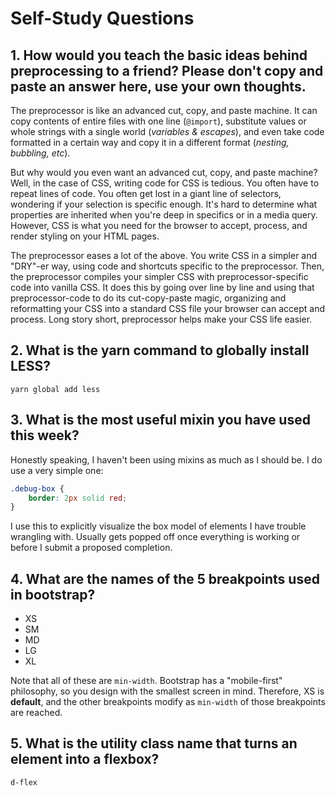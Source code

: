 # Self-Study Questions

## 1. How would you teach the basic ideas behind preprocessing to a friend?  Please don't copy and paste an answer here, use your own thoughts.

The preprocessor is like an advanced cut, copy, and paste machine. It can copy contents of entire files with one line (`@import`), substitute values or whole strings with a single world (*variables & escapes*), and even take code formatted in a certain way and copy it in a different format (*nesting, bubbling, etc*). 

But why would you even want an advanced cut, copy, and paste machine? Well, in the case of CSS, writing code for CSS is tedious. You often have to repeat lines of code. You often get lost in a giant line of selectors, wondering if your selection is specific enough. It's hard to determine what properties are inherited when you're deep in specifics or in a media query. However, CSS is what you need for the browser to accept, process, and render styling on your HTML pages.

The preprocessor eases a lot of the above. You write CSS in a simpler and "DRY"-er way, using code and shortcuts specific to the preprocessor. Then, the preprocessor compiles your simpler CSS with preprocessor-specific code into vanilla CSS. It does this by going over line by line and using that preprocessor-code to do its cut-copy-paste magic,  organizing and reformatting your CSS into a standard CSS file your browser can accept and process. Long story short, preprocessor helps make your CSS life easier.

## 2. What is the yarn command to globally install LESS?

`yarn global add less`

## 3. What is the most useful mixin you have used this week?

Honestly speaking, I haven't been using mixins as much as I should be. I do use a very simple one:

```css
.debug-box {
    border: 2px solid red;
}
```

I use this to explicitly visualize the box model of elements I have trouble wrangling with. Usually gets popped off once everything is working or before I submit a proposed completion.

## 4. What are the names of the 5 breakpoints used in bootstrap?

* XS
* SM
* MD
* LG
* XL

Note that all of these are `min-width`. Bootstrap has a "mobile-first" philosophy, so you design with the smallest screen in mind. Therefore, XS is **default**, and the other breakpoints modify as `min-width` of those breakpoints are reached.

## 5. What is the utility class name that turns an element into a flexbox?

`d-flex`